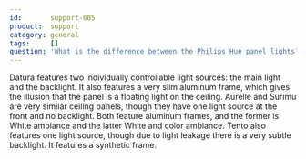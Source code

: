 ```yaml
---
id:       support-005
product:  support
category: general
tags:     []
question: 'What is the difference between the Philips Hue panel lights?'
---
```


Datura features two individually controllable light sources: the main light and the backlight. It also features a very slim aluminum frame, which gives the illusion that the panel is a floating light on the ceiling.
Aurelle and Surimu are very similar ceiling panels, though they have one light source at the front and no backlight. Both feature aluminum frames, and the former is White ambiance and the latter White and color ambiance.
Tento also features one light source, though due to light leakage there is a very subtle backlight. It features a synthetic frame.